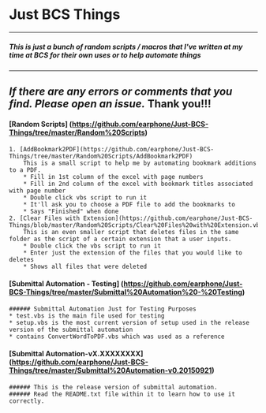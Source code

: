 # Just BCS Things
-------
##### This is just a bunch of random scripts / macros that I've written at my time at BCS for their own uses or to help automate things
-------
*If there are any errors or comments that you find. Please open an issue.*
**Thank you!!!**
-------
#### [Random Scripts] (https://github.com/earphone/Just-BCS-Things/tree/master/Random%20Scripts)
	1. [AddBookmark2PDF](https://github.com/earphone/Just-BCS-Things/tree/master/Random%20Scripts/AddBookmark2PDF)
		This is a small script to help me by automating bookmark additions to a PDF.
		* Fill in 1st column of the excel with page numbers
		* Fill in 2nd column of the excel with bookmark titles associated with page number
		* Double click vbs script to run it
		* It'll ask you to choose a PDF file to add the bookmarks to
		* Says "Finished" when done
	2. [Clear Files with Extension](https://github.com/earphone/Just-BCS-Things/blob/master/Random%20Scripts/Clear%20Files%20with%20Extension.vbs)
		This is an even smaller script that deletes files in the same folder as the script of a certain extension that a user inputs.
		* Double click the vbs script to run it
		* Enter just the extension of the files that you would like to deletes
		* Shows all files that were deleted
#### [Submittal Automation - Testing] (https://github.com/earphone/Just-BCS-Things/tree/master/Submittal%20Automation%20-%20Testing)
	###### Submittal Automation Just for Testing Purposes
	* test.vbs is the main file used for testing
	* setup.vbs is the most current version of setup used in the release version of the submittal automation
	* contains ConvertWordToPDF.vbs which was used as a reference
#### [Submittal Automation-vX.XXXXXXXX] (https://github.com/earphone/Just-BCS-Things/tree/master/Submittal%20Automation-v0.20150921)
	###### This is the release version of submittal automation.
	###### Read the README.txt file within it to learn how to use it correctly.